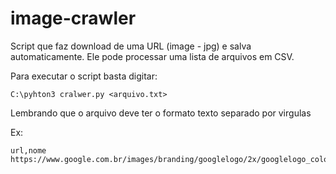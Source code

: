 # image-crawler
Script que faz download de uma URL (image - jpg) e salva automaticamente. Ele pode processar uma lista de arquivos em CSV.

Para executar o script basta digitar:

```
C:\pyhton3 cralwer.py <arquivo.txt>
```

Lembrando que o arquivo deve ter o formato texto separado por virgulas

Ex:
```csv
url,nome
https://www.google.com.br/images/branding/googlelogo/2x/googlelogo_color_272x92dp.png,nome_novo
```

